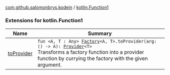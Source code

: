 [com.github.salomonbrys.kodein](../index.md) / [kotlin.Function1](.)

### Extensions for kotlin.Function1

| Name | Summary |
|---|---|
| [toProvider](to-provider.md) | `fun <A, T : Any> `[`Factory`](../-factory.md)`<A, T>.toProvider(arg: () -> A): `[`Provider`](../-provider.md)`<T>`<br>Transforms a factory function into a provider function by currying the factory with the given argument. |
